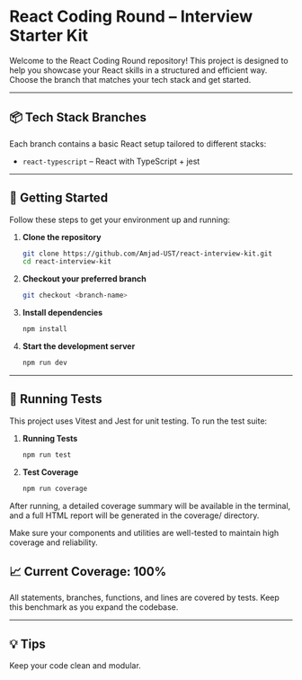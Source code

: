 # React Coding Round – Interview Starter Kit

Welcome to the React Coding Round repository! This project is designed to help you showcase your React skills in a structured and efficient way. Choose the branch that matches your tech stack and get started.

---

## 📦 Tech Stack Branches

Each branch contains a basic React setup tailored to different stacks:

- `react-typescript` – React with TypeScript + jest

---

## 🚀 Getting Started

Follow these steps to get your environment up and running:

1. **Clone the repository**
   ```bash
   git clone https://github.com/Amjad-UST/react-interview-kit.git
   cd react-interview-kit
2. **Checkout your preferred branch**
    ```bash 
    git checkout <branch-name>
3. **Install dependencies**
    ```bash
    npm install
4. **Start the development server**
    ```bash
    npm run dev

---
## 🧪 Running Tests

This project uses Vitest and Jest for unit testing. To run the test suite:
1. **Running Tests**
    ```bash
    npm run test
2. **Test Coverage**
    ```bash
    npm run coverage
After running, a detailed coverage summary will be available in the terminal, and a full HTML report will be generated in the coverage/ directory.

Make sure your components and utilities are well-tested to maintain high coverage and reliability.

## 📈 Current Coverage: 100%
All statements, branches, functions, and lines are covered by tests. Keep this benchmark as you expand the codebase.

---
## 💡 Tips

Keep your code clean and modular.
